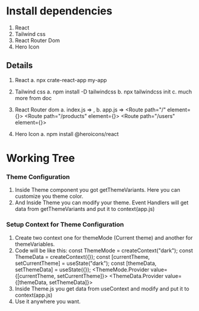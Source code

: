 # Install dependencies

1. React
2. Tailwind css
3. React Router Dom
4. Hero Icon

## Details

1. React
   a. npx crate-react-app my-app
2. Tailwind css
   a. npm install -D tailwindcss
   b. npx tailwindcss init
   c. much more from doc
3. React Router dom
   a. index.js =>
   <BrowserRouter>
   <App />
   </BrowserRouter>,
   b. app.js =>
   <Routes>
   <Route path="/" element={<Home></Home>}></Route>
   <Route path="/products" element={<Products></Products>}></Route>
   <Route path="/users" element={<Users></Users>}></Route>
   </Routes>

4. Hero Icon
   a. npm install @heroicons/react

# Working Tree

### Theme Configuration

1. Inside Theme component you got getThemeVariants. Here you can customize you theme color.
2. And Inside Theme you can modify your theme. Event Handlers will get data from getThemeVariants and put it to context(app.js)

### Setup Context for Theme Configuration

1. Create two context one for themeMode (Current theme) and another for themeVariables.
2. Code will be like this:
   const ThemeMode = createContext("dark");
   const ThemeData = createContext({});
   const [currentTheme, setCurrentTheme] = useState("dark");
   const [themeData, setThemeData] = useState({});
   <ThemeMode.Provider value={[currentTheme, setCurrentTheme]}>
   <ThemeData.Provider value={[themeData, setThemeData]}>
3. Inside Theme.js you get data from useContext and modify and put it to context(app.js)
4. Use it anywhere you want.
